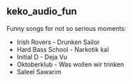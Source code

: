 ## keko_audio_fun
Funny songs for not so serious moments:
* Irish Rovers - Drunken Sailor
* Hard Bass School - Narkotik kal
* Initial D - Deja Vu
* Oktoberklub - Was wollen wir trinken
* Saleel Sawarim
